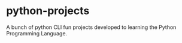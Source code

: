 # python-projects
A bunch of python CLI fun projects developed to learning the Python Programming Language.
